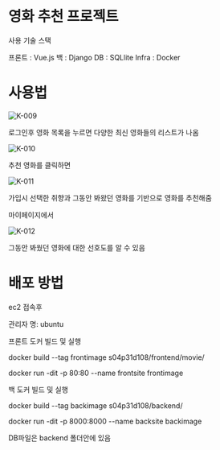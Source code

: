 # 영화 추천 프로젝트

사용 기술 스택

프론트 : Vue.js
백 : Django
DB : SQLlite
Infra : Docker

# 사용법

![K-009](/uploads/aa5c23feae0e3a333915962d181018fc/K-009.png)

로그인후 영화 목록을 누르면 다양한 최신 영화들의 리스트가 나옴

![K-010](/uploads/fe6d472baaa7b0df01c5d21a1738bcbc/K-010.png)

추천 영화를 클릭하면

![K-011](/uploads/8c80f07769d31a274cb54482138d3ad4/K-011.png)

가입시 선택한 취향과 그동안 봐왔던 영화를 기반으로 영화를 추천해줌

마이페이지에서

![K-012](/uploads/b352f09405904010e4da78d3be20d3a6/K-012.png)

그동안 봐웠던 영화에 대한 선호도를 알 수 있음

# 배포 방법

ec2 접속후

관리자 명: ubuntu

프론트 도커 빌드 및 실행

docker build --tag frontimage s04p31d108/frontend/movie/

docker run -dit -p 80:80 --name frontsite frontimage

백 도커 빌드 및 실행

docker build --tag backimage s04p31d108/backend/

docker run -dit -p 8000:8000 --name backsite backimage

DB파일은 backend 폴더안에 있음